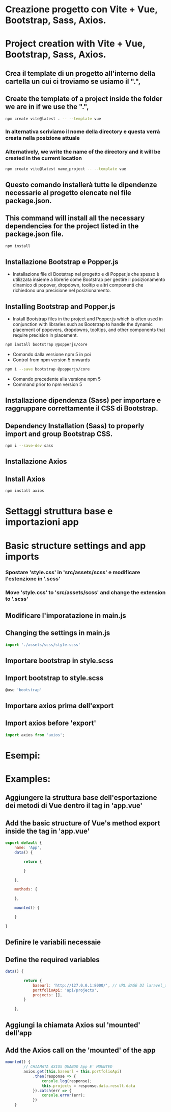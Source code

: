 # Creazione progetto con Vite + Vue, Bootstrap, Sass, Axios.
# Project creation with Vite + Vue, Bootstrap, Sass, Axios.


## Crea il template di un progetto all'interno della cartella un cui ci troviamo se usiamo il ".", 
## Create the template of a project inside the folder we are in if we use the ".",
```bash
npm create vite@latest . -- --template vue
```


### In alternativa scriviamo il nome della directory e questa verrà creata nella posizione attuale
### Alternatively, we write the name of the directory and it will be created in the current location
```bash
npm create vite@latest name_project -- --template vue
```


## Questo comando installerà tutte le dipendenze necessarie al progetto elencate nel file package.json.
## This command will install all the necessary dependencies for the project listed in the package.json file.
```bash
npm install
```


## Installazione Bootstrap e Popper.js
- Installazione file di Bootstrap nel progetto e di Popper.js che spesso è utilizzata insieme a librerie come Bootstrap per gestire il posizionamento dinamico di popover, dropdown, tooltip e altri componenti che richiedono una precisione nel posizionamento.
## Installing Bootstrap and Popper.js
- Install Bootstrap files in the project and Popper.js which is often used in conjunction with libraries such as Bootstrap to handle the dynamic placement of popovers, dropdowns, tooltips, and other components that require precision in placement.
```bash
npm install bootstrap @popperjs/core
```
- Comando dalla versione npm 5 in poi
- Control from npm version 5 onwards
```bash
npm i --save bootstrap @popperjs/core
```
- Comando precedente alla versione npm 5
- Command prior to npm version 5


## Installazione dipendenza (Sass) per importare e raggruppare correttamente il CSS di Bootstrap.
## Dependency Installation (Sass) to properly import and group Bootstrap CSS.
```bash
npm i --save-dev sass
```

## Installazione Axios
## Install Axios
```bash
npm install axios
```

# Settaggi struttura base e importazioni app
# Basic structure settings and app imports

### Spostare 'style.css' in 'src/assets/scss' e modificare l'estenzione in '.scss'
### Move 'style.css' to 'src/assets/scss' and change the extension to '.scss'

## Modificare l'imporatazione in main.js
## Changing the settings in main.js
```js
import './assets/scss/style.scss'
```


## Importare bootstrap in style.scss
## Import bootstrap to style.scss

```js
@use 'bootstrap'
```


## Importare axios prima dell'export
## Import axios before 'export'
```js
import axios from 'axios';
```

# Esempi:
# Examples:

## Aggiungere la struttura base dell'esportazione dei metodi di Vue dentro il tag <script></script> in 'app.vue'
## Add the basic structure of Vue's method export inside the tag <script></script> in 'app.vue'
```js
export default {
    name: 'App',
    data() {

        return {

        }

    },

    methods: {

    },

    mounted() {

    }

}
```


## Definire le variabili necessaie
## Define the required variables
```js
data() {

        return {
            baseurl: 'http://127.0.0.1:8000/', // URL BASE DI laravel_api
            portfolioApi: 'api/projects',
            projects: [],
        }

    },
```


## Aggiungi la chiamata Axios sul 'mounted' dell'app
## Add the Axios call on the 'mounted' of the app
```js
mounted() {
        // CHIAMATA AXIOS QUANDO App E' MOUNTED
        axios.get(this.baseurl + this.portfolioApi)
            .then(response => {
                console.log(response);
                this.projects = response.data.result.data
            }).catch(err => {
                console.error(err);
            })
    }
```